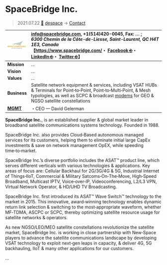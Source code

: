 # SpaceBridge Inc.
> 2021.07.22 [🚀](../../index/index.md) [despace](../index.md) → [Contact](../contact.md)

|[![](../f/con/s/spacebridge_logo1_thumb.png)](../f/con/s/spacebridge_logo1.png)|<info@spacebridge.com>, +1(514)420-0045, Fax: … ;<br> *6300 Chemin de la Côte-de-Liesse, Saint-Laurent, QC H4T 1E3, Canada*<br> 【<https://www.spacebridge.com/>・ [Facebook ⎆](https://www.facebook.com/SpaceBridgeCA)・ [LinkedIn ⎆](https://www.linkedin.com/company/spacebridgeinc)・ [Twitter ⎆](https://twitter.com/SpaceBridgeCA)】|
|:--|:--|
|**Mission**|…|
|**Vision**|…|
|**Values**|…|
|**Business**|Satellite network equipment & services, including VSAT HUBs & Terminals for Point‑to‑Point, Point‑to‑Multi‑Point, & Mesh typologies, as well as SCPC & broadcast [modems](../comms.md) for GEO & NGSO satellite constellations|
|**[MGMT](../mgmt.md)**|・CEO — David Gelerman|

**SpaceBridge Inc.**, is an established supplier & global market leader in broadband satellite communications systems technology. Founded in 1988.

SpaceBridge Inc. also provides Cloud‑Based autonomous managed services for its customers, helping them to eliminate initial large CapEx investments & save on network management OpEX, while speeding time‑to‑market.

SpaceBridge Inc.’s diverse portfolio includes the ASAT™ product line, which serves different verticals with various technologies & applications.  Key areas of focus are: Cellular Backhaul for 2G/3G/4G & 5G, Industrial Internet of Things‑IIoT, Commercial & Military Satcoms‑On‑The‑Move, High‑Speed Broadband, Multicast IPTV, Voice‑over‑IP, Videoconferencing, L2/L3 VPN, Virtual Network Operator, & HD/UHD TV Broadcasting.

SpaceBridge Inc. first introduced its ASAT™  Wave Switch™ technology to the market in 2015.  This innovative, award‑winning technology enables dynamic return link selection & switching to the most‑appropriate waveform, whether MF‑TDMA, ASCPC or SCPC, thereby optimizing satellite resource usage for satellite networks & operators.

As new NGSO/LEO/MEO satellite constellations revolutionize the satellite market,  SpaceBridge Inc. is working in close partnership with New‑Space players to advance the satellite communications landscape by developing VSAT technology to exploit next‑gen leaps in capacity, & deliver 4G, 5G backhauling, IIoT & many other applications for our customers.

<p style="page-break-after:always"> </p>

…
